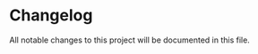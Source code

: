 # Changelog

All notable changes to this project will be documented in this file.
<!-- generated by git-cliff -->
<!-- generated by git-cliff -->
